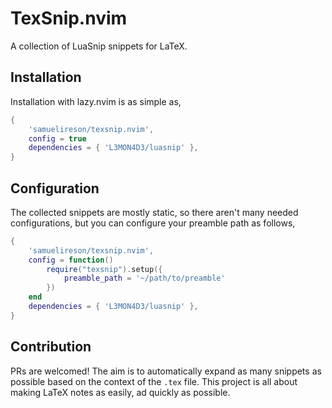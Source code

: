 # TexSnip.nvim
A collection of LuaSnip snippets for LaTeX.

## Installation
Installation with lazy.nvim is as simple as,
```lua
{
    'samuelireson/texsnip.nvim',
    config = true
    dependencies = { 'L3MON4D3/luasnip' },
}
```

## Configuration
The collected snippets are mostly static, so there aren't many needed
configurations, but you can configure your preamble path as follows,
```lua
{
    'samuelireson/texsnip.nvim',
    config = function()
        require("texsnip").setup({
            preamble_path = '~/path/to/preamble'
        })
    end
    dependencies = { 'L3MON4D3/luasnip' },
}
```

## Contribution
PRs are welcomed! The aim is to automatically expand as many snippets as
possible based on the context of the `.tex` file. This project is all about
making LaTeX notes as easily, ad quickly as possible.
